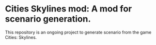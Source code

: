 # Cities Skylines mod: A mod for scenario generation.
This repository is an ongoing project to generate scenario from the game Cities: Skylines. 
